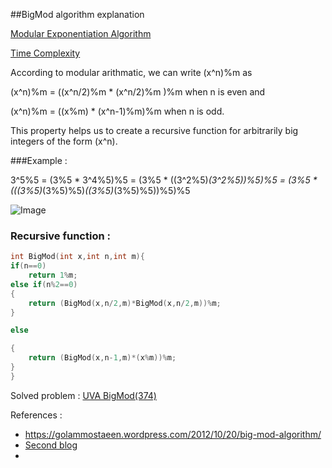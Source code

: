 ##BigMod algorithm explanation

[Modular Exponentiation Algorithm](https://www.youtube.com/watch?v=nO7_qu2kd1Q)

[Time Complexity](https://www.youtube.com/watch?v=VHcZtdp5054)

According to modular arithmatic, we can write (x^n)%m as 

(x^n)%m = ((x^n/2)%m * (x^n/2)%m )%m when n is even and 


(x^n)%m = ((x%m) * (x^n-1)%m)%m when n is odd.

This property helps us to create a recursive function for arbitrarily big integers of the form (x^n).

###Example :
 
3^5%5 = (3%5 * 3^4%5)%5
      = (3%5 * ((3^2%5)*(3^2%5))%5)%5
      = (3%5 *  (((3%5)*(3%5)%5)*((3%5)*(3%5)%5))%5)%5
      
![Image](https://golammostaeen.files.wordpress.com/2012/10/bigmod1.png)

### Recursive function : 

```C++
int BigMod(int x,int n,int m){
if(n==0)
    return 1%m;
else if(n%2==0)
{
    return (BigMod(x,n/2,m)*BigMod(x,n/2,m))%m;
}

else

{
    return (BigMod(x,n-1,m)*(x%m))%m;
}
}
```

Solved problem : [UVA BigMod(374)](https://github.com/M4573R/Data-Structures/blob/master/math/BigMod.cpp)

References : 

* https://golammostaeen.wordpress.com/2012/10/20/big-mod-algorithm/
* [Second blog](https://imranshabijabi.wordpress.com/2012/11/24/%E0%A6%AC%E0%A6%BF%E0%A6%97-%E0%A6%AE%E0%A7%8B%E0%A6%A1-%E0%A6%85%E0%A7%8D%E0%A6%AF%E0%A6%BE%E0%A6%B2%E0%A6%97%E0%A7%8B%E0%A6%B0%E0%A6%BF%E0%A6%A6%E0%A6%AEbig-mod-algorithm/)
* 

